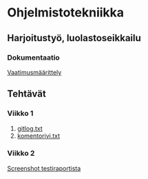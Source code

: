 # Ohjelmistotekniikka

## Harjoitustyö, luolastoseikkailu

### Dokumentaatio

[Vaatimusmäärittely](https://github.com/kokalliomaki/ot-harjoitustyo/blob/master/dokumentaatio/vaatimusmaarittely.md) 

## Tehtävät

### Viikko 1

1. [gitlog.txt](https://github.com/kokalliomaki/ot-harjoitustyo/blob/master/laskarit/viikko1/gitlog.txt)
1. [komentorivi.txt](https://github.com/kokalliomaki/ot-harjoitustyo/blob/master/laskarit/viikko1/komentorivi.txt)

### Viikko 2

[Screenshot testiraportista](https://github.com/kokalliomaki/ot-harjoitustyo/blob/master/laskarit/viikko2/testiSS.png)

